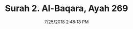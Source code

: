 ---
title       : "Surah 2. Al-Baqara, Ayah 269"
date        : 7/25/2018 2:48:18 PM
draft       : false
type        : "quran"
layout      : "compare"
BookCode    : "CMP"
SurahNumber : "2"
AyahNumber  : "269"
TotalAyah   : "286"
---